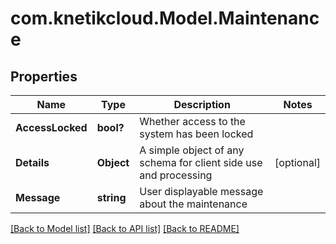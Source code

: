 # com.knetikcloud.Model.Maintenance
## Properties

Name | Type | Description | Notes
------------ | ------------- | ------------- | -------------
**AccessLocked** | **bool?** | Whether access to the system has been locked | 
**Details** | **Object** | A simple object of any schema for client side use and processing | [optional] 
**Message** | **string** | User displayable message about the maintenance | 

[[Back to Model list]](../README.md#documentation-for-models) [[Back to API list]](../README.md#documentation-for-api-endpoints) [[Back to README]](../README.md)

